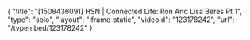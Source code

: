 {
    "title": "[1508436091] HSN | Connected Life: Ron And Lisa Beres Pt 1",
    "type": "solo",
    "layout": "iframe-static",
    "videoId": "123178242",
    "url": "\/tvpembed\/123178242"
}